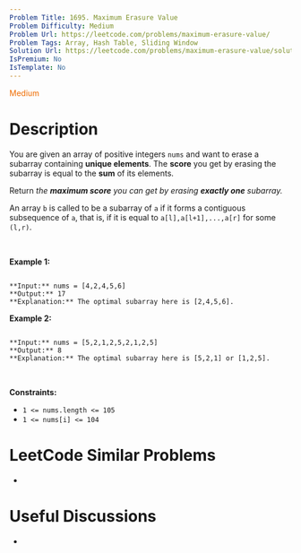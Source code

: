 ```yaml
---
Problem Title: 1695. Maximum Erasure Value
Problem Difficulty: Medium
Problem Url: https://leetcode.com/problems/maximum-erasure-value/
Problem Tags: Array, Hash Table, Sliding Window
Solution Url: https://leetcode.com/problems/maximum-erasure-value/solution/
IsPremium: No
IsTemplate: No
---
```


<span style="color: rgb(239, 108, 0);">Medium</span>

# Description

You are given an array of positive integers `nums` and want to erase a subarray containing **unique elements**. The **score** you get by erasing the subarray is equal to the **sum** of its elements.


Return *the **maximum score** you can get by erasing **exactly one** subarray.*


An array `b` is called to be a subarray of `a` if it forms a contiguous subsequence of `a`, that is, if it is equal to `a[l],a[l+1],...,a[r]` for some `(l,r)`.


 


**Example 1:**



```

**Input:** nums = [4,2,4,5,6]
**Output:** 17
**Explanation:** The optimal subarray here is [2,4,5,6].

```

**Example 2:**



```

**Input:** nums = [5,2,1,2,5,2,1,2,5]
**Output:** 8
**Explanation:** The optimal subarray here is [5,2,1] or [1,2,5].

```

 


**Constraints:**


* `1 <= nums.length <= 105`
* `1 <= nums[i] <= 104`




# LeetCode Similar Problems

- []()

# Useful Discussions

- []()
